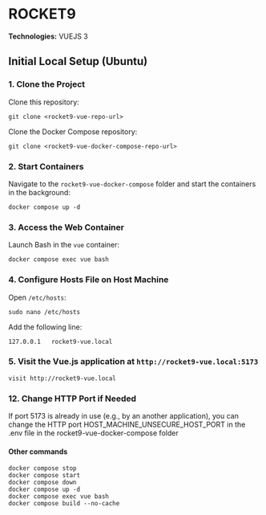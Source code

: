 # ROCKET9

**Technologies:** VUEJS 3

## Initial Local Setup (Ubuntu)

### 1. Clone the Project

Clone this repository:

```
git clone <rocket9-vue-repo-url>
```

Clone the Docker Compose repository:

```
git clone <rocket9-vue-docker-compose-repo-url>
```

### 2. Start Containers

Navigate to the `rocket9-vue-docker-compose` folder and start the containers in the background:

```
docker compose up -d
```

### 3. Access the Web Container

Launch Bash in the `vue` container:

```
docker compose exec vue bash
```

### 4. Configure Hosts File on Host Machine

Open `/etc/hosts`:

```
sudo nano /etc/hosts
```

Add the following line:
```
127.0.0.1   rocket9-vue.local
```

### 5. Visit the Vue.js application at `http://rocket9-vue.local:5173`
```
visit http://rocket9-vue.local
```

### 12. Change HTTP Port if Needed

If port 5173 is already in use (e.g., by an another application), you can change the HTTP port
HOST_MACHINE_UNSECURE_HOST_PORT in the .env file in the rocket9-vue-docker-compose folder

#### Other commands
```
docker compose stop
docker compose start
docker compose down
docker compose up -d
docker compose exec vue bash
docker compose build --no-cache
```